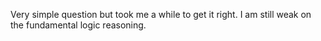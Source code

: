 Very simple question but took me a while to get it right.
I am still weak on the fundamental logic reasoning.
